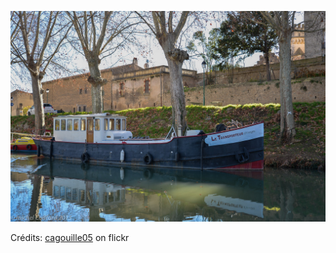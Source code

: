 ![Amelia](/images/2022-02-04.jpg)

Crédits: [cagouille05](https://www.flickr.com/people/martagon/) on flickr